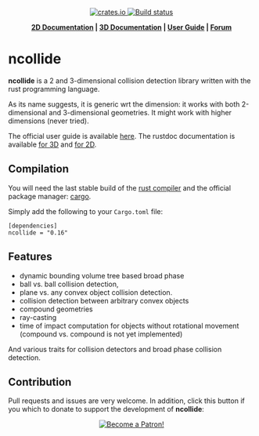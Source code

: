 <p align="center">
    <a href="https://crates.io/crates/ncollide">
         <img src="http://meritbadge.herokuapp.com/ncollide?style=flat-square" alt="crates.io">
    </a>
    <a href="https://travis-ci.org/sebcrozet/ncollide">
        <img src="https://travis-ci.org/sebcrozet/ncollide.svg?branch=master" alt="Build status">
    </a>
</p>
<p align = "center">
    <strong>
        <a href="http://ncollide.org/rustdoc/ncollide2d">2D Documentation</a> | <a href="http://ncollide.org/rustdoc/ncollide3d">3D Documentation</a> | <a href="http://ncollide.org">User Guide</a> | <a href="http://users.nphysics.org">Forum</a>
    </strong>
</p>

ncollide
========

**ncollide** is a 2 and 3-dimensional collision detection library written with
the rust programming language.

As its name suggests, it is generic wrt the dimension: it works with both
2-dimensional and 3-dimensional geometries. It might work with higher
dimensions (never tried).

The official user guide is available [here](http://ncollide.org).
The rustdoc documentation is available [for 3D](http://ncollide.org/rustdoc/ncollide3d) and [for 2D](http://ncollide.org/rustdoc/ncollide3d).

## Compilation
You will need the last stable build of the [rust compiler](http://www.rust-lang.org)
and the official package manager: [cargo](https://github.com/rust-lang/cargo).

Simply add the following to your `Cargo.toml` file:

```
[dependencies]
ncollide = "0.16"
```


## Features
- dynamic bounding volume tree based broad phase
- ball vs. ball collision detection,
- plane vs. any convex object collision detection.
- collision detection between arbitrary convex objects
- compound geometries
- ray-casting
- time of impact computation  for objects without rotational movement (compound vs. compound is not
  yet implemented)

And various traits for collision detectors and broad phase collision detection.

## Contribution
Pull requests and issues are very welcome. In addition, click this button if you which to donate to support the development of <b>ncollide</b>:

<p align = "center">
    <a href="https://www.patreon.com/bePatron?u=7111380" ><img src="https://c5.patreon.com/external/logo/become_a_patron_button.png" alt="Become a Patron!" /></a>
</p>
